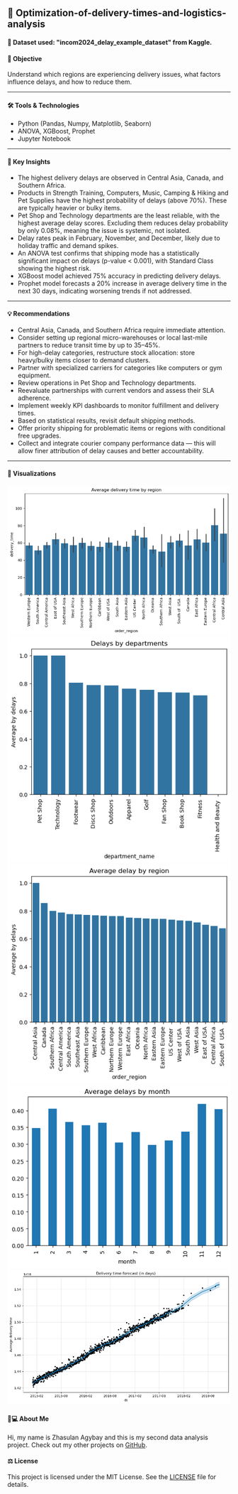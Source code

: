 ## 🚚 Optimization-of-delivery-times-and-logistics-analysis

#### 🧾 Dataset used: "incom2024_delay_example_dataset" from Kaggle.

#### 📖 Objective
Understand which regions are experiencing delivery issues, what factors influence delays, and how to reduce them.

---

#### 🛠️ Tools & Technologies
- Python (Pandas, Numpy, Matplotlib, Seaborn)
- ANOVA, XGBoost, Prophet
- Jupyter Notebook

---

#### 🔎 Key Insights
- The highest delivery delays are observed in Central Asia, Canada, and Southern Africa.
- Products in Strength Training, Computers, Music, Camping & Hiking and Pet Supplies have the highest probability of delays (above 70%). These are typically heavier or bulky items.
- Pet Shop and Technology departments are the least reliable, with the highest average delay scores. Excluding them reduces delay probability by only 0.08%, meaning the issue is systemic, not isolated.
- Delay rates peak in February, November, and December, likely due to holiday traffic and demand spikes.
- An ANOVA test confirms that shipping mode has a statistically significant impact on delays (p-value < 0.001), with Standard Class showing the highest risk.
- XGBoost model achieved 75% accuracy in predicting delivery delays.
- Prophet model forecasts a 20% increase in average delivery time in the next 30 days, indicating worsening trends if not addressed.

---

#### 💡 Recommendations
- Central Asia, Canada, and Southern Africa require immediate attention.
- Consider setting up regional micro-warehouses or local last-mile partners to reduce transit time by up to 35–45%.
- For high-delay categories, restructure stock allocation: store heavy/bulky items closer to demand clusters.
- Partner with specialized carriers for categories like computers or gym equipment.
- Review operations in Pet Shop and Technology departments.
- Reevaluate partnerships with current vendors and assess their SLA adherence.
- Implement weekly KPI dashboards to monitor fulfillment and delivery times.
- Based on statistical results, revisit default shipping methods.
- Offer priority shipping for problematic items or regions with conditional free upgrades.
- Collect and integrate courier company performance data — this will allow finer attribution of delay causes and better accountability.

---

#### 📸 Visualizations
![Average delivery time by region](img/Average_delivery_time_by_region.png)
![Delays by departments](img/Delays_by_departments.png)
![Average delay by region](img/Average_delay_by_region.png)
![Average delays by month](img/Average_delays_by_month.png)
![Delivery time forecast](img/Delivery_time_forecast.png)


#### 👨💻 About Me

Hi, my name is Zhasulan Agybay and this is my second data analysis project. Check out my other projects on [GitHub](https://github.com/Zhasulan-Agybay).


#### ⚖️ License
This project is licensed under the MIT License. See the [LICENSE](./LICENSE) file for details.
